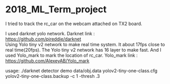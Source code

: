 # 2018_ML_Term_project

I tried to track the rc_car on the webcam attached on TX2 board.

I used darknet yolo network.
Darknet link : https://github.com/pjreddie/darknet                                                                             
Using Yolo tiny v2 network to make real time system.
It about 17fps close to real time(20fps).
The Yolo tiny v2 network has 16 layer to make fast.
And I used Yolo_mark to mark the location of rc_car.
Yolo_mark link : https://github.com/AlexeyAB/Yolo_mark

usage:
./darknet detector demo data/obj.data yolov2-tiny-one-class.cfg yolov2-tiny-one-class.backup -c 1 -thresh .3
